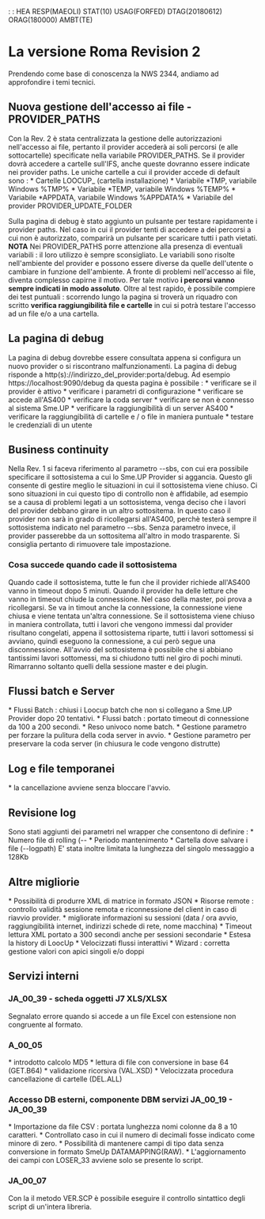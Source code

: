  :  : HEA RESP(MAEOLI) STAT(10) USAG(FORFED) DTAG(20180612) ORAG(180000) AMBT(TE)


# La versione Roma Revision 2

Prendendo come base di conoscenza la NWS 2344, andiamo ad approfondire i temi tecnici.

## Nuova gestione dell'accesso ai file - PROVIDER_PATHS
Con la Rev. 2 è stata centralizzata la gestione delle autorizzazioni nell'accesso ai file, pertanto il provider accederà ai soli percorsi (e alle sottocartelle) specificate nella variabile PROVIDER_PATHS. Se il provider dovrà accedere a cartelle sull'IFS, anche queste dovranno essere indicate nei provider paths. Le uniche cartelle a cui il provider accede di default sono : 
 \* Cartelle LOOCUP_ (cartella installazione)
 \* Variabile \*TMP, variabile Windows %TMP%
 \* Variabile \*TEMP, variabile Windows %TEMP%
 \* Variabile \*APPDATA, variabile Windows %APPDATA%
 \* Variabile del provider PROVIDER_UPDATE_FOLDER

Sulla pagina di debug è stato aggiunto un pulsante per testare rapidamente i provider paths. Nel caso in cui il provider tenti di accedere a dei percorsi a cui non è autorizzato, comparirà un pulsante per scaricare tutti i path vietati.
**NOTA**
Nei PROVIDER_PATHS porre attenzione alla presenza di eventuali variabili :  il loro utilizzo è sempre sconsigliato.
Le variabili sono risolte nell'ambiente del provider e possono essere diverse da quelle dell'utente o cambiare in funzione dell'ambiente.
A fronte di problemi nell'accesso ai file, diventa complesso capirne il motivo.
Per tale motivo **i percorsi vanno sempre indicati in modo assoluto**.
Oltre al test rapido, è possibile compiere dei test puntuali :  scorrendo lungo la pagina si troverà un riquadro con scritto <b>verifica raggiungibilità file e cartelle</b> in cui si potrà testare l'accesso ad un file e/o a una cartella.
## La pagina di debug
La pagina di debug dovrebbe essere consultata appena si configura un nuovo provider o si riscontrano malfunzionamenti.
La pagina di debug risponde a http(s)://indirizzo_del_provider:porta/debug. Ad esempio https://localhost:9090/debug
da questa pagina è possibile : 
 \* verificare se il provider è attivo
 \* verificare i parametri di configurazione
 \* verificare se accede all'AS400
 \* verificare la coda server
 \* verificare se non è connesso al sistema Sme.UP
 \* verificare la raggiungibilità di un server AS400
 \* verificare la raggiungibilità di cartelle e / o file in maniera puntuale
 \* testare le credenziali di un utente

## Business continuity
Nella Rev. 1 si faceva riferimento al parametro --sbs, con cui era possibile specificare il sottosistema a cui lo Sme.UP Provider si aggancia.
Questo gli consente di gestire meglio le situazioni in cui il sottosistema viene chiuso.
Ci sono situazioni in cui questo tipo di controllo non è affidabile, ad esempio se a causa di problemi legati a un sottosistema, venga deciso che i lavori del provider debbano girare in un altro sottositema.
In questo caso il provider non sarà in grado di ricollegarsi all'AS400, perchè testerà sempre il sottosistema indicato nel parametro --sbs.
Senza parametro invece, il provider passerebbe da un sottositema all'altro in modo trasparente.
Si consiglia pertanto di rimuovere tale impostazione.
### Cosa succede quando cade il sottosistema
Quando cade il sottosistema, tutte le fun che il provider richiede all'AS400 vanno in timeout dopo 5 minuti.
Quando il provider ha delle letture che vanno in timeout chiude la connessione.
Nel caso della master, poi prova a ricollegarsi.
Se va in timout anche la connessione, la connessione viene chiusa e viene tentata un'altra connessione.
Se il sottosistema viene chiuso in maniera controllata, tutti i lavori che vengono immessi dal provider risultano congelati, appena il sottosistema riparte, tutti i lavori sottomessi si avviano, quindi eseguono la connessione, a cui però segue una disconnessione.
All'avvio del sottosistema è possibile che si abbiano tantissimi lavori sottomessi, ma si chiudono tutti nel giro di pochi minuti.
Rimarranno soltanto quelli della sessione master e dei plugin.

## Flussi batch e Server
 \* Flussi Batch :  chiusi i Loocup batch che non si collegano a Sme.UP Provider dopo 20 tentativi.
 \* Flussi batch :  portato timeout di connessione da 100 a 200 secondi.
 \* Reso univoco nome batch.
 \* Gestione parametro per forzare la pulitura della coda server in avvio.
 \* Gestione parametro per preservare la coda server (in chiusura le code vengono distrutte)
## Log e file temporanei
 \* la cancellazione avviene senza bloccare l'avvio.
## Revisione log
Sono stati aggiunti dei parametri nel wrapper che consentono di definire : 
 \* Numero file di rolling (--
 \* Periodo mantenimento
 \* Cartella dove salvare i file (--logpath)
E' stata inoltre limitata la lunghezza del singolo messaggio a 128Kb

## Altre migliorie
 \* Possibilità di produrre XML di matrice in formato JSON
 \* Risorse remote :  controllo validità sessione remota e riconnessione del client in caso di riavvio provider.
 \* migliorate informazioni su sessioni (data / ora avvio, raggiungibilità internet, indirizzi schede di rete, nome macchina)
 \* Timeout lettura XML portato a 300 secondi anche per sessioni secondarie
 \* Estesa la history di LoocUp
 \* Velocizzati flussi interattivi
 \* Wizard :  corretta gestione valori con apici singoli e/o doppi

## Servizi interni
### JA_00_39 - scheda oggetti J7 XLS/XLSX
 Segnalato errore quando si accede a un file Excel con estensione non congruente al formato.
### A_00_05
 \* introdotto calcolo MD5
 \* lettura di file con conversione in base 64 (GET.B64)
 \* validazione ricorsiva (VAL.XSD)
 \* Velocizzata procedura cancellazione di cartelle (DEL.ALL)
### Accesso DB esterni, componente DBM servizi JA_00_19 - JA_00_39
 \* Importazione da file CSV :  portata lunghezza nomi colonne da 8 a 10 caratteri.
 \* Controllato caso in cui il numero di decimali fosse indicato come minore di zero.
 \* Possibilità di mantenere campi di tipo data senza conversione in formato SmeUp DATAMAPPING(RAW).
 \* L'aggiornamento dei campi con LOSER_33 avviene solo se presente lo script.
### JA_00_07
Con la il metodo VER.SCP è possibile eseguire il controllo sintattico degli script di un'intera libreria.
